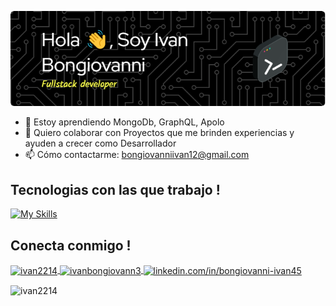 
<section align="left">

![Header](./assets/github-header-image.png)

</section>

- 🌱 Estoy aprendiendo MongoDb, GraphQL, Apolo 
- 👯 Quiero colaborar con Proyectos que me brinden experiencias y ayuden a crecer como Desarrollador 
- 📫 Cómo contactarme: bongiovanniivan12@gmail.com 

<h2 align="left">Tecnologias con las que trabajo !</h2>

[![My Skills](https://skillicons.dev/icons?i=react,nodejs,express,postgres,mongodb,vite,materialui,tailwind,jest,js,html,css,figma,git)](https://skillicons.dev)

</hr>
<h2 align="left">Conecta conmigo !</h2>

</hr>

<p align="left">
  <a href="https://codepen.io/ivan2214" target="blank">
  <img align="center" src="https://raw.githubusercontent.com/rahuldkjain/github-profile-readme-generator/master/src/images/icons/Social/codepen.svg" alt="ivan2214" height="30" width="40" />
  </a>
<a href="https://twitter.com/ivanbongiovann3" target="blank">
  <img align="center" src="https://raw.githubusercontent.com/rahuldkjain/github-profile-readme-generator/master/src/images/icons/Social/twitter.svg" alt="ivanbongiovann3" height="30" width="40" />
  </a>
<a href="https://linkedin.com/in/linkedin.com/in/bongiovanni-ivan45" target="blank">
  <img align="center" src="https://raw.githubusercontent.com/rahuldkjain/github-profile-readme-generator/master/src/images/icons/Social/linked-in-alt.svg" alt="linkedin.com/in/bongiovanni-ivan45" height="30" width="40" />
  </a>
</p>
</hr>
</hr>
</hr>
<p align="left">
<img align="center" src="https://github-readme-stats.vercel.app/api?username=ivan2214&show_icons=true&locale=en" alt="ivan2214" />
</p>

